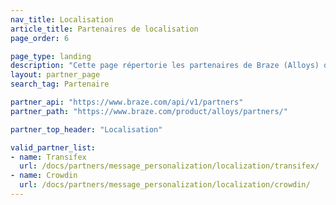 ```yaml
---
nav_title: Localisation
article_title: Partenaires de localisation
page_order: 6

page_type: landing
description: "Cette page répertorie les partenaires de Braze (Alloys) qui vous permettent d’utiliser des données de localisation dans vos campagnes de communication."
layout: partner_page
search_tag: Partenaire

partner_api: "https://www.braze.com/api/v1/partners"
partner_path: "https://www.braze.com/product/alloys/partners/"

partner_top_header: "Localisation"

valid_partner_list:
- name: Transifex
  url: /docs/partners/message_personalization/localization/transifex/
- name: Crowdin
  url: /docs/partners/message_personalization/localization/crowdin/
---
```

